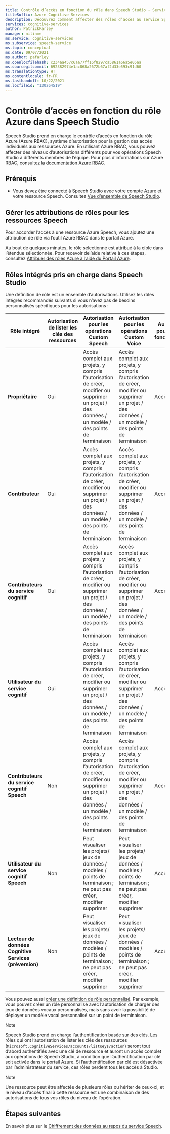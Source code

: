 ```yaml
---
title: Contrôle d’accès en fonction du rôle dans Speech Studio - Service Speech
titleSuffix: Azure Cognitive Services
description: Découvrez comment affecter des rôles d’accès au service Speech via Speech Studio.
services: cognitive-services
author: PatrickFarley
manager: nitinme
ms.service: cognitive-services
ms.subservice: speech-service
ms.topic: conceptual
ms.date: 09/07/2021
ms.author: pafarley
ms.openlocfilehash: c234aa457c6aa77ff16f8297ca5861a66a5e05aa
ms.sourcegitcommit: 692382974e1ac868a2672b67af2d33e593c91d60
ms.translationtype: HT
ms.contentlocale: fr-FR
ms.lasthandoff: 10/22/2021
ms.locfileid: "130264519"
---
```

# <a name="azure-role-based-access-control-in-speech-studio"></a>Contrôle d’accès en fonction du rôle Azure dans Speech Studio 

Speech Studio prend en charge le contrôle d’accès en fonction du rôle Azure (Azure RBAC), système d’autorisation pour la gestion des accès individuels aux ressources Azure. En utilisant Azure RBAC, vous pouvez affecter des niveaux d’autorisations différents pour vos opérations Speech Studio à différents membres de l’équipe. Pour plus d’informations sur Azure RBAC, consultez la [documentation Azure RBAC](../../role-based-access-control/overview.md).

## <a name="prerequisites"></a>Prérequis

* Vous devez être connecté à Speech Studio avec votre compte Azure et votre ressource Speech. Consultez [Vue d’ensemble de Speech Studio](speech-studio-overview.md).

## <a name="manage-role-assignments-for-speech-resources"></a>Gérer les attributions de rôles pour les ressources Speech

Pour accorder l’accès à une ressource Azure Speech, vous ajoutez une attribution de rôle via l’outil Azure RBAC dans le portail Azure. 

Au bout de quelques minutes, le rôle sélectionné est attribué à la cible dans l’étendue sélectionnée. Pour recevoir del’aide relative à ces étapes, consultez [Attribuer des rôles Azure à l’aide du Portail Azure](../../role-based-access-control/role-assignments-portal.md?tabs=current).

## <a name="supported-built-in-roles-in-speech-studio"></a>Rôles intégrés pris en charge dans Speech Studio

Une définition de rôle est un ensemble d’autorisations. Utilisez les rôles intégrés recommandés suivants si vous n’avez pas de besoins personnalisés spécifiques pour les autorisations :

| **Rôle intégré** | **Autorisation de lister les clés des ressources** | **Autorisation pour les opérations Custom Speech** | **Autorisation pour les opérations Custom Voice**| **Autorisation pour d’autres fonctionnalités** |
| ---| ---| ---| ---| --|
|**Propriétaire** |Oui |Accès complet aux projets, y compris l’autorisation de créer, modifier ou supprimer un projet / des données / un modèle / des points de terminaison |Accès complet aux projets, y compris l’autorisation de créer, modifier ou supprimer un projet / des données / un modèle / des points de terminaison |Accès total |
|**Contributeur** |Oui |Accès complet aux projets, y compris l’autorisation de créer, modifier ou supprimer un projet / des données / un modèle / des points de terminaison |Accès complet aux projets, y compris l’autorisation de créer, modifier ou supprimer un projet / des données / un modèle / des points de terminaison |Accès total |
|**Contributeurs du service cognitif** |Oui |Accès complet aux projets, y compris l’autorisation de créer, modifier ou supprimer un projet / des données / un modèle / des points de terminaison |Accès complet aux projets, y compris l’autorisation de créer, modifier ou supprimer un projet / des données / un modèle / des points de terminaison |Accès total |
|**Utilisateur du service cognitif** |Oui |Accès complet aux projets, y compris l’autorisation de créer, modifier ou supprimer un projet / des données / un modèle / des points de terminaison |Accès complet aux projets, y compris l’autorisation de créer, modifier ou supprimer un projet / des données / un modèle / des points de terminaison |Accès total |
|**Contributeurs du service cognitif Speech** |Non |Accès complet aux projets, y compris l’autorisation de créer, modifier ou supprimer un projet / des données / un modèle / des points de terminaison |Accès complet aux projets, y compris l’autorisation de créer, modifier ou supprimer un projet / des données / un modèle / des points de terminaison |Accès total |
|**Utilisateur du service cognitif Speech** |Non |Peut visualiser les projets/ jeux de données / modèles / points de terminaison ; ne peut pas créer, modifier supprimer |Peut visualiser les projets/ jeux de données / modèles / points de terminaison ; ne peut pas créer, modifier supprimer |Accès total |
|**Lecteur de données Cognitive Services (préversion)** |Non |Peut visualiser les projets/ jeux de données / modèles / points de terminaison ; ne peut pas créer, modifier supprimer |Peut visualiser les projets/ jeux de données / modèles / points de terminaison ; ne peut pas créer, modifier supprimer |Accès total |

Vous pouvez aussi [créer une définition de rôle personnalisé](../../role-based-access-control/custom-roles.md). Par exemple, vous pouvez créer un rôle personnalisé avec l’autorisation de charger des jeux de données vocaux personnalisés, mais sans avoir la possibilité de déployer un modèle vocal personnalisé sur un point de terminaison.

> [!NOTE]
> Speech Studio prend en charge l’authentification basée sur des clés. Les rôles qui ont l’autorisation de lister les clés des ressources (`Microsoft.CognitiveServices/accounts/listKeys/action`) seront tout d’abord authentifiés avec une clé de ressource et auront un accès complet aux opérations de Speech Studio, à condition que l’authentification par clé soit activée dans le portail Azure. Si l’authentification par clé est désactivée par l’administrateur du service, ces rôles perdent tous les accès à Studio.

> [!NOTE]
> Une ressource peut être affectée de plusieurs rôles ou hériter de ceux-ci, et le niveau d’accès final à cette ressource est une combinaison de des autorisations de tous vos rôles du niveau de l’opération.

## <a name="next-steps"></a>Étapes suivantes

En savoir plus sur le [Chiffrement des données au repos du service Speech](./speech-encryption-of-data-at-rest.md).